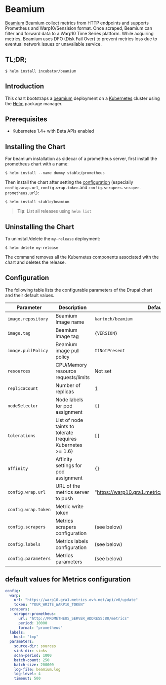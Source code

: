 # Beamium

[Beamium](https://github.com/ovh/beamium) Beamium collect metrics from HTTP endpoints and supports Prometheus and Warp10/Sensision format. Once scraped, Beamium can filter and forward data to a Warp10 Time Series platform. While acquiring metrics, Beamium uses DFO (Disk Fail Over) to prevent metrics loss due to eventual network issues or unavailable service.

## TL;DR;

```console
$ helm install incubator/beamium
```

## Introduction

This chart bootstraps a [beamium](https://github.com/ovh/beamium) deployment on a [Kubernetes](http://kubernetes.io) cluster using the [Helm](https://helm.sh) package manager.

## Prerequisites

- Kubernetes 1.4+ with Beta APIs enabled

## Installing the Chart

For beamium installation as sidecar of a prometheus server, first install the prometheus chart with a name:

```console
$ helm install --name dummy stable/prometheus
```



Then install the chart after setting the [configuration](#configuration) (especially `config.wrap.url`, `config.wrap.token` and `config.scrapers.scraper-prometheus.url`):

```console
$ helm install stable/beamium
```

> **Tip**: List all releases using `helm list`

## Uninstalling the Chart

To uninstall/delete the `my-release` deployment:

```console
$ helm delete my-release
```

The command removes all the Kubernetes components associated with the chart and deletes the release.

## Configuration

The following table lists the configurable parameters of the Drupal chart and their default values.

| Parameter                         | Description                           | Default            |
| --------------------------------- | ------------------------------------- | ------------------ |
| `image.repository`                | Beamium Image name                    | `kartoch/beamium`  |
| `image.tag`                       | Beamium Image tag                     | `{VERSION}`        |
| `image.pullPolicy`                | Beamium image pull policy             | `IfNotPresent`     |
| `resources`                       | CPU/Memory resource requests/limits   | Not set            |
| `replicaCount`                    | Number of replicas                    | 1                  |
| `nodeSelector` | Node labels for pod assignment | `{}` |
| `tolerations` | List of node taints to tolerate (requires Kubernetes >= 1.6) | `[]` |
| `affinity` | Affinity settings for pod assignment | `{}` |
| `config.wrap.url` | URL of the metrics server to push | "https://warp10.gra1.metrics.ovh.net/api/v0/update" |
| `config.wrap.token` | Metric write token | |
| `config.scrapers` | Metrics scrapers configuration | (see below) |
| `config.labels` | Metrics labels configuration | (see below) |
| `config.parameters` | Metrics parameters | (see below) |

## default values for Metrics configuration

```yaml
config:
  warp:
    url: "https://warp10.gra1.metrics.ovh.net/api/v0/update"
    token: "YOUR_WRITE_WARP10_TOKEN"
  scrapers:
    scraper-prometheus:
      url: "http://PROMETHEUS_SERVER_ADDRESS:80/metrics"
      period: 10000
      format: "prometheus"
  labels:
    host: "tmp"
  parameters:
    source-dir: sources
    sink-dir: sinks
    scan-period: 1000
    batch-count: 250
    batch-size: 200000
    log-file: beamium.log
    log-level: 4
    timeout: 500
```    